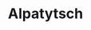---
title: Alpatytsch
name: Alpatytsch
alias: Alpatytsch
group: Haus Rostow
info: Gutsverwalter
priority: 5
---